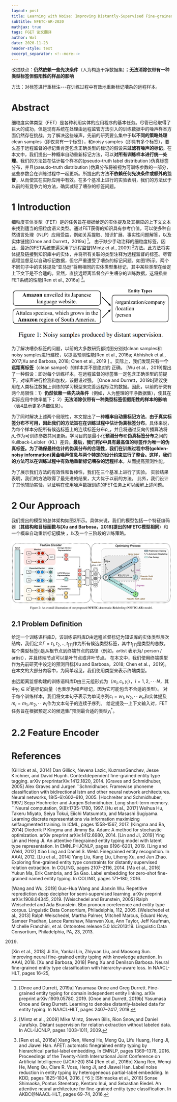```yaml
---
layout: post
title: Learning with Noise: Improving Distantly-Supervised Fine-grained Entity Typing via Automatic Relabeling  
subtitle: NFETC-AR-2020
mathjax: true
tags: FGET 论文翻译
author: Wxl
date: 2020-11-23
header-style: text
excerpt_separator: <!--more-->
---
```


改进缺点：**仍然依赖一些先决条件**（人为构造干净数据集）；**无法消除仅带有一种类型标签但假阳性的样品的影响**

方法：对标签进行重标注---在训练过程中有效地重新标记嘈杂的远程样本。

<!--more-->

# Abstract  

细粒度实体类型（FET）是各种利用实体的应用程序的基本任务。尽管已经取得了巨大的成功，但是现有系统在处理由远程监管方法引入的训练数据中的噪声样本方面仍然存在挑战。为了解决这些噪声，先前的研究要么集中于**以不同的策略处理**clean samples（即仅具有一个标签），和noisy samples（即具有多个标签），要么基于远程监督的标记集肯定包含正确类型的标记的假设来**过滤有噪声的标记**。在本文中，我们提出一种概率自动重新标记方法，可以**对所有训练样本进行统一处理**。我们的方法旨在估计每个样本的(pseudo-truth label distribution  )伪真标签分布，并且(pseudo-truth distribution  )伪真分布将被视为可训练参数的一部分，这些参数会在训练过程中一起更新。所提出的方法**不依赖任何先决条件或额外的监督**，从而使其在实际应用中有效。在多个基准上进行的实验表明，我们的方法优于以前的有竞争力的方法，确实减轻了嘈杂的标签问题。

# 1 Introduction  

细粒度实体类型（FET）是的任务旨在根据给定的实体提及及其相应的上下文文本来找到适当的细粒度语义类型。通过FET获得的知识具有参考价值，可以使多种自然语言处理（NLP）应用受益，例如关系提取、知识扩展、事实性问题解答，以及实体链接[Onoe and Durrett，2019a] [^1 ]。
由于缺少手动注释的细粒度标签，因此，最近的FET系统普遍采用了远程监督[Mintz et al., 2009] [^2]方法。此方法将实体提及链接到知识库中的实体，并将所有关联的类型注释为远程监督的标签。尽管远程监督足以自动标记数据，但它严重遭受了嘈杂的标记问题。如图1所示，两个不同句子中的实体提及“亚马逊”将用相同的实体类型集标记，其中某些类型在给定上下文下是不合适的。显然，直接远距离监督会产生嘈杂的训练数据，这将损害FET系统的性能[Ren et al., 2016a] [^3]。

![image-20201123135602803](/assets/fet/image-20201123135602803.png)

为了解决嘈杂标签的问题，以前的大多数研究都试图分别对clean samples和noisy samples进行建模，以提高预测性能[Ren et al., 2016a; Abhishek et al., 2017;Xu and Barbosa, 2018; Chen et al., 2019  ] 。实际上，我们发现只有**一个远距离标签**（clean sampel）的样本并不是绝对的 正确。 [Wu et al.，2019]提出了一种假设：即对每个训练样本，在远程监督的标签集一定包含正确类型的前提下，对噪声进行检测和加权，该假设过强。 [Onoe and Durrett，2019b]建议使用在人类标注数据上训练的学习模型来完善远程标注的数据。因此，以前的研究有两个局限性：1）**仍然依赖一些先决条件**（例如，人为整理的干净数据集），使其在实际应用中效率低下； 2）**无法消除仅带有一种类型标签但假阳性的样本的影响**（表4显示更多详细信息）。

为了同时解决上述两个局限性，本文提出了一种**概率自动重标记方法**。**由于真实标签分布不可用，因此我们的方法旨在在训练过程中估计伪真标签分布**。具体来说，为每个样本分配所有候选标签上的连续标签分布$\tilde p$_，并且将通过反向传播算法将$\tilde p$_作为可训练参数共同更新。学习目的是最小化**预测分布**和**伪真标签分布**之间的Kullback-Leibler（KL）差异。**最后，我们将$\tilde p$中具有最高值的标签作为唯一的伪真标签。**为了确保最终估计的伪真分布的合理性，我们在训练过程中将(golden-noisy information)黄金噪声信息与两个特定的设计约束进行了整合。这样，我们的方法可以**在训练过程中有效地重新标记嘈杂的远程样本**，从而提高预测性能。

为了展示我们方法的有效性和鲁棒性，我们在三个基准上进行了实验。 实验结果表明，我们的方法取得了最先进的结果，大大优于以前的方法。 此外，我们设计了其他辅助实验，以证明在使用噪声数据训练的FET任务上可以缓解上述问题。

# 2 Our Approach  

我们提出的模型的总体架构如图2所示。具体来说，我们的模型包括一个特征编码器（**其结构和目标函数与[Xu and Barbosa，2018]提出的NFETC模型相同**）和一个概率自动重新标记模块 ，以及一个三阶段的训练策略。

![image-20201123135355124](/assets/fet/image-20201123135355124.png)

## 2.1 Problem Definition  

给定一个训练语料库$D$，该训练语料库$D$由远程监督标记为知识库的实体类型层次结构，我们定义$\Gamma=t_1,t_2,..,t_{|T|}$作为所有候选类型标签，其中$t_{|T|}$是类型的总数。 每个类型标签$t_i$是从根节点到终端节点的路径（例如，artist  表示为/ person / artist），并且终端节点可以是叶节点或非叶节点。 在本文中，我们使用终端类型作为先前研究中设定的预测目标[Xu and Barbosa，2018; Chen et al.，2019]。 在本文的大部分内容中，为简单起见，我们使用类型来表示终端类型。

由远距离监督构建的训练语料库D由三元组形式为（$m_i,c_i,y_i$），$i=1,2,···N$，其中$y_i \in \mathbb R^t$是标记向量（也表示为噪声标记，因为它可能包含不合适的类型）。 对于每个训练样本，我们将文本句子表示为单词序列$c_i = w_1,w_2,·· w_n$和实体提及$m_i = m_1,m_2,·· w_l$作为文本句子的连续子序列。 给定提及--上下文输入对，FET任务旨在根据预定义的候选集$\Gamma$预测最合适的类型$y_i^*$。

# 2.2 Feature Encoder  





# References



[^4 ]: [Abhishek et al., 2017] Abhishek. Fine-grained entity type classification by jointly learning representations and label embeddings. In EACL, pages 797–807, 2017.
[^5]:[Chen et al., 2019] Bo Chen.Improving distantly-supervised entity typing with compact latent space clustering. In NAACL-HLT, 2019.
[Dong et al., 2014] Xin Dong, Evgeniy Gabrilovich,Geremy Heitz, Wilko Horn, Ni Lao, Kevin Murphy, Thomas Strohmann, Shaohua Sun, and Wei Zhang. Knowledge vault: a web-scale approach to probabilistic knowledge fusion. In KDD, pages 601–610, 2014.
[Dong et al., 2015] Li Dong, Furu Wei, Hong Sun, Min gZhou, and Ke Xu. A hybrid neural model for type classification of entity mentions. In IJCAI, pages 1243–1249,2015.

[Gillick et al., 2014] Dan Gillick, Nevena Lazic, KuzmanGanchev, Jesse Kirchner, and David Huynh. Contextdependent fine-grained entity type tagging. arXiv preprintarXiv:1412.1820, 2014.
[Graves and Schmidhuber, 2005] Alex Graves and Jurgen ¨Schmidhuber. Framewise phoneme classification with bidirectional lstm and other neural network architectures. Neural networks, 18(5-6):602–610, 2005.
[Hochreiter and Schmidhuber, 1997] Sepp Hochreiter and Jurgen Schmidhuber. Long short-term memory. ¨ Neural computation, 9(8):1735–1780, 1997.
[Hu et al., 2017] Weihua Hu, Takeru Miyato, Seiya Tokui, Eiichi Matsumoto, and Masashi Sugiyama. Learning discrete representations via information maximizing selfaugmented training. In ICML, pages 1558–1567, 2017.
[Kingma and Ba, 2014] Diederik P Kingma and Jimmy Ba. Adam: A method for stochastic optimization. arXiv preprint arXiv:1412.6980, 2014.
[Lin and Ji, 2019] Ying Lin and Heng Ji. An attentive finegrained entity typing model with latent type representation. In EMNLP-IJCNLP, pages 6196–6201, 2019.
[Ling and Weld, 2012] Xiao Ling and Daniel S. Weld. Finegrained entity recognition. In AAAI, 2012.
[Liu et al., 2014] Yang Liu, Kang Liu, Liheng Xu, and Jun Zhao. Exploring fine-grained entity type constraints for
distantly supervised relation extraction. In COLING, pages 2107–2116, 2014.
[Ma et al., 2016] Yukun Ma, Erik Cambria, and Sa Gao. Label embedding for zero-shot fine-grained named entity
typing. In COLING, pages 171–180, 2016.

[^2]:[Mintz et al., 2009] Mike Mintz, Steven Bills, Rion Snow,and Daniel Jurafsky. Distant supervision for relation extraction without labeled data. In ACL-IJCNLP, pages 1003–1011, 2009.



[^1 ]:[Onoe and Durrett, 2019a] Yasumasa Onoe and Greg Durrett. Fine-grained entity typing for domain independent entity linking. arXiv preprint arXiv:1909.05780, 2019.
[Onoe and Durrett, 2019b] Yasumasa Onoe and Greg Durrett. Learning to denoise distantly-labeled data for entity typing. In NAACL-HLT, pages 2407–2417, 2019.



[^3]:[Ren et al., 2016a] Xiang Ren, Wenqi He, Meng Qu, Lifu Huang, Heng Ji, and Jiawei Han. AFET: automatic finegrained entity typing by hierarchical partial-label embedding. In EMNLP, pages 1369–1378, 2016. Proceedings of the Twenty-Ninth International Joint Conference on Artificial Intelligence (IJCAI-20) 814
[Ren et al., 2016b] Xiang Ren, Wenqi He, Meng Qu, Clare R. Voss, Heng Ji, and Jiawei Han. Label noise reduction in entity typing by heterogeneous partial-label embedding. In KDD, pages 1825–1834, 2016.
[ ^6  ]:  [Shimaoka et al., 2016] Sonse Shimaoka, Pontus Stenetorp, Kentaro Inui, and Sebastian Riedel. An attentive neural
architecture for fine-grained entity type classification. In AKBC@NAACL-HLT, pages 69–74, 2016.

[Wang and Wu, 2019] Guo-Hua Wang and Jianxin Wu. Repetitive reprediction deep decipher for semi-supervised learning. arXiv preprint arXiv:1908.04345, 2019.
[Weischedel and Brunstein, 2005] Ralph Weischedel and Ada Brunstein. Bbn pronoun coreference and entity type
corpus. Linguistic Data Consortium, Philadelphia, 112, 2005.
[Weischedel et al., 2013] Ralph Weischedel, Martha Palmer, Mitchell Marcus, Eduard Hovy, Sameer Pradhan, Lance
Ramshaw, Nianwen Xue, Ann Taylor, Jeff Kaufman, Michelle Franchini, et al. Ontonotes release 5.0
ldc2013t19. Linguistic Data Consortium, Philadelphia, PA, 23, 2013.
[^8 ]:[Wu et al., 2019] Junshuang Wu, Richong Zhang, Yongyi Mao, Hongyu Guo, and Jinpeng Huai. Modeling noisy
hierarachical types in fine-grained entity typing: A contentbased weighting approach. In IJCAI, pages 5264–5270,
2019.
[Xin et al., 2018] Ji Xin, Yankai Lin, Zhiyuan Liu, and Maosong Sun. Improving neural fine-grained entity typing with knowledge attention. In AAAI, 2018.
[Xu and Barbosa, 2018] Peng Xu and Denilson Barbosa. Neural fine-grained entity type classification with hierarchy-aware loss. In NAACL-HLT, pages 16–25,

[^7]: [Yogatama et al., 2015] Dani Yogatama, Daniel Gillick, andNevena Lazic. Embedding methods for fine grained entity type classification. In ACL, pages 291–296, 2015.
[Zeng et al., 2014] Daojian Zeng, Kang Liu, Siwei Lai, Guangyou Zhou, and Jun Zhao. Relation classification via convolutional deep neural network. In COLING, pages 2335–2344, 2014.
[Zhou et al., 2016] Peng Zhou, Wei Shi, Jun Tian, Zhenyu Qi, Bingchen Li, Hongwei Hao, and Bo Xu. Attentionbased bidirectional long short-term memory networks for relation classification. In ACL, 2016.   

